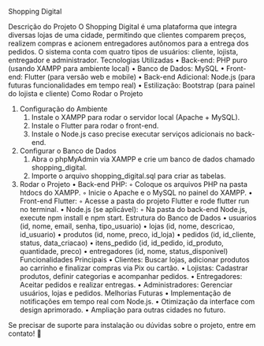 Shopping Digital

Descrição do Projeto
O Shopping Digital é uma plataforma que integra diversas lojas de uma cidade, permitindo que clientes comparem preços, realizem compras e acionem entregadores autônomos para a entrega dos pedidos. O sistema conta com quatro tipos de usuários: cliente, lojista, entregador e administrador.
Tecnologias Utilizadas
    • Back-end: PHP puro (usando XAMPP para ambiente local) 
    • Banco de Dados: MySQL 
    • Front-end: Flutter (para versão web e mobile) 
    • Back-end Adicional: Node.js (para futuras funcionalidades em tempo real) 
    • Estilização: Bootstrap (para painel do lojista e cliente) 
Como Rodar o Projeto
1. Configuração do Ambiente
    1. Instale o XAMPP para rodar o servidor local (Apache + MySQL). 
    2. Instale o Flutter para rodar o front-end. 
    3. Instale o Node.js caso precise executar serviços adicionais no back-end. 
2. Configurar o Banco de Dados
    1. Abra o phpMyAdmin via XAMPP e crie um banco de dados chamado shopping_digital. 
    2. Importe o arquivo shopping_digital.sql para criar as tabelas. 
3. Rodar o Projeto
    • Back-end PHP: 
        ◦ Coloque os arquivos PHP na pasta htdocs do XAMPP. 
        ◦ Inicie o Apache e o MySQL no painel do XAMPP. 
    • Front-end Flutter: 
        ◦ Acesse a pasta do projeto Flutter e rode flutter run no terminal. 
    • Node.js (se aplicável): 
        ◦ Na pasta do back-end Node.js, execute npm install e npm start. 
Estrutura do Banco de Dados
    • usuarios (id, nome, email, senha, tipo_usuario) 
    • lojas (id, nome, descricao, id_usuario) 
    • produtos (id, nome, preco, id_loja) 
    • pedidos (id, id_cliente, status, data_criacao) 
    • itens_pedido (id, id_pedido, id_produto, quantidade, preco) 
    • entregadores (id, nome, status_disponivel) 
Funcionalidades Principais
    • Clientes: Buscar lojas, adicionar produtos ao carrinho e finalizar compras via Pix ou cartão. 
    • Lojistas: Cadastrar produtos, definir categorias e acompanhar pedidos. 
    • Entregadores: Aceitar pedidos e realizar entregas. 
    • Administradores: Gerenciar usuários, lojas e pedidos. 
Melhorias Futuras
    • Implementação de notificações em tempo real com Node.js. 
    • Otimização da interface com design aprimorado. 
    • Ampliação para outras cidades no futuro. 

Se precisar de suporte para instalação ou dúvidas sobre o projeto, entre em contato! 🚀
